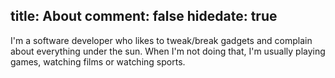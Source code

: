 title: About
comment: false
hidedate: true
---

I'm a software developer who likes to tweak/break gadgets and complain about everything under the sun. When I'm not doing that, I'm usually playing games, watching films or watching sports.
